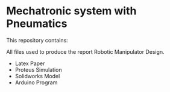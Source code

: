 # Mechatronic system with Pneumatics		

This repository contains:

All files used to produce the report Robotic Manipulator Design.

* Latex Paper
* Proteus Simulation
* Solidworks Model
* Arduino Program